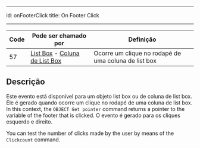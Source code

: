 - - -
id: onFooterClick title: On Footer Click
- - -

| Code | Pode ser chamado por                                                                                                 | Definição                                            |
| ---- | -------------------------------------------------------------------------------------------------------------------- | ---------------------------------------------------- |
| 57   | [List Box](FormObjects/listbox_overview.md) - [Coluna de List Box](FormObjects/listbox_overview.md#list-box-columns) | Ocorre um clique no rodapé de uma coluna de list box |


## Descrição

Este evento está disponível para um objeto list box ou de coluna de list box. Ele é gerado quando ocorre um clique no rodapé de uma coluna de list box. In this context, the `OBJECT Get pointer` command returns a pointer to the variable of the footer that is clicked. O evento é gerado para os cliques esquerdo e direito.

You can test the number of clicks made by the user by means of the `Clickcount` command.
